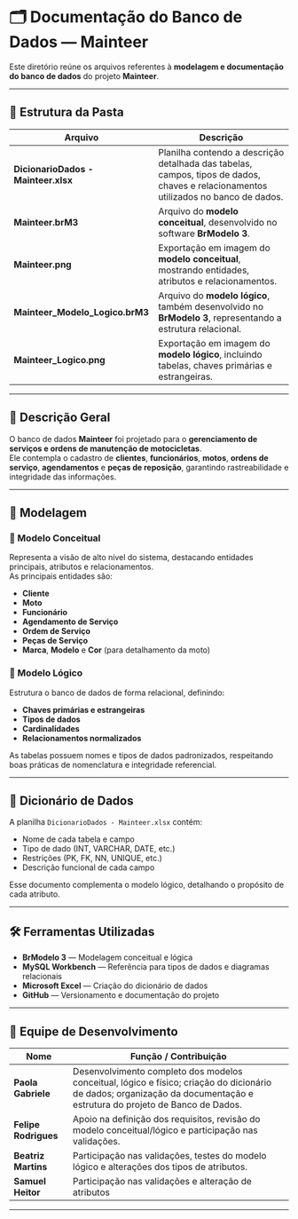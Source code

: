 # 🗂️ Documentação do Banco de Dados — Mainteer

Este diretório reúne os arquivos referentes à **modelagem e documentação do banco de dados** do projeto **Mainteer**.

---

## 📘 Estrutura da Pasta

| Arquivo | Descrição |
|----------|------------|
| **DicionarioDados - Mainteer.xlsx** | Planilha contendo a descrição detalhada das tabelas, campos, tipos de dados, chaves e relacionamentos utilizados no banco de dados. |
| **Mainteer.brM3** | Arquivo do **modelo conceitual**, desenvolvido no software **BrModelo 3**. |
| **Mainteer.png** | Exportação em imagem do **modelo conceitual**, mostrando entidades, atributos e relacionamentos. |
| **Mainteer_Modelo_Logico.brM3** | Arquivo do **modelo lógico**, também desenvolvido no **BrModelo 3**, representando a estrutura relacional. |
| **Mainteer_Logico.png** | Exportação em imagem do **modelo lógico**, incluindo tabelas, chaves primárias e estrangeiras. |

---

## 🧩 Descrição Geral

O banco de dados **Mainteer** foi projetado para o **gerenciamento de serviços e ordens de manutenção de motocicletas**.  
Ele contempla o cadastro de **clientes**, **funcionários**, **motos**, **ordens de serviço**, **agendamentos** e **peças de reposição**, garantindo rastreabilidade e integridade das informações.

---

## 🧱 Modelagem

### 🔹 Modelo Conceitual
Representa a visão de alto nível do sistema, destacando entidades principais, atributos e relacionamentos.  
As principais entidades são:
- **Cliente**
- **Moto**
- **Funcionário**
- **Agendamento de Serviço**
- **Ordem de Serviço**
- **Peças de Serviço**
- **Marca**, **Modelo** e **Cor** (para detalhamento da moto)

### 🔹 Modelo Lógico
Estrutura o banco de dados de forma relacional, definindo:
- **Chaves primárias e estrangeiras**
- **Tipos de dados**
- **Cardinalidades**
- **Relacionamentos normalizados**

As tabelas possuem nomes e tipos de dados padronizados, respeitando boas práticas de nomenclatura e integridade referencial.

---

## 🧾 Dicionário de Dados

A planilha `DicionarioDados - Mainteer.xlsx` contém:
- Nome de cada tabela e campo  
- Tipo de dado (INT, VARCHAR, DATE, etc.)  
- Restrições (PK, FK, NN, UNIQUE, etc.)  
- Descrição funcional de cada campo  

Esse documento complementa o modelo lógico, detalhando o propósito de cada atributo.

---

## 🛠️ Ferramentas Utilizadas

- **BrModelo 3** — Modelagem conceitual e lógica  
- **MySQL Workbench** — Referência para tipos de dados e diagramas relacionais  
- **Microsoft Excel** — Criação do dicionário de dados  
- **GitHub** — Versionamento e documentação do projeto

---

## 👥 Equipe de Desenvolvimento

| Nome | Função / Contribuição |
|------|------------------------|
| **Paola Gabriele** | Desenvolvimento completo dos modelos conceitual, lógico e físico; criação do dicionário de dados; organização da documentação e estrutura do projeto de Banco de Dados. |
| **Felipe Rodrigues** | Apoio na definição dos requisitos, revisão do modelo conceitual/lógico e participação nas validações. |
| **Beatriz Martins** | Participação nas validações, testes do modelo lógico e alterações dos tipos de atributos. |
| **Samuel Heitor** | Participação nas validações e alteração de atributos|

---
